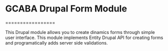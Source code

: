 # GCABA Drupal Form Module
=================

This Drupal module allows you to create dinamics forms through simple user interface.
This module implements Entity Drupal API for creating forms
and programatically adds server side validations.


